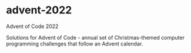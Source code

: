 # advent-2022
Advent of Code 2022

Solutions for Advent of Code - annual set of Christmas-themed computer programming challenges that follow an Advent calendar.
